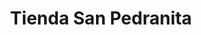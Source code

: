 ---
title: "Tienda San Pedranita"
url: /zona-19-ciudad-de-guatemala/tienda-san-pedranita/
shop: quiosco
---